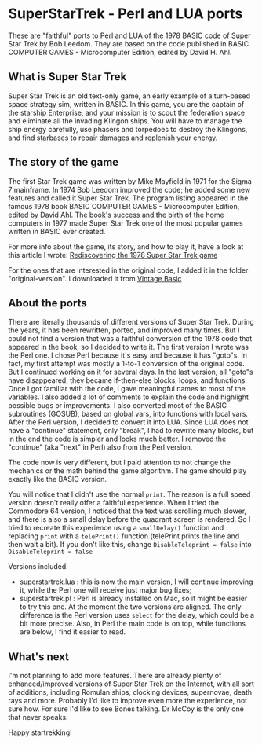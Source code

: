 # SuperStarTrek - Perl and LUA ports
These are "faithful" ports to Perl and LUA of the 1978 BASIC code of Super Star Trek by Bob Leedom. They are based on the code published in BASIC COMPUTER GAMES - Microcomputer Edition, edited by David H. Ahl.

## What is Super Star Trek
Super Star Trek is an old text-only game, an early example of a turn-based space strategy sim, written in BASIC.
In this game, you are the captain of the starship Enterprise, and your mission is to scout the federation space and eliminate all the invading Klingon ships.
You will have to manage the ship energy carefully, use phasers and torpedoes to destroy the Klingons, and find starbases to repair damages and replenish your energy.

## The story of the game
The first Star Trek game was written by Mike Mayfield in 1971 for the Sigma 7 mainframe. In 1974 Bob Leedom improved the code; he added some new features and called it Super Star Trek.
The program listing appeared in the famous 1978 book BASIC COMPUTER GAMES - Microcomputer Edition, edited by David Ahl.
The book's success and the birth of the home computers in 1977 made Super Star Trek one of the most popular games written in BASIC ever created.

For more info about the game, its story, and how to play it, have a look at this article I wrote: [Rediscovering the 1978 Super Star Trek game](https://gamesnostalgia.com/story/182/rediscovering-the-1978-text-only-super-star-trek-game)

For the ones that are interested in the original code, I added it in the folder "original-version". I downloaded it from [Vintage Basic](http://vintage-basic.net/games.html)


## About the ports
There are literally thousands of different versions of Super Star Trek. During the years, it has been rewritten, ported, and improved many times. But I could not find a version that was a faithful conversion of the 1978 code that appeared in the book, so I decided to write it.
The first version I wrote was the Perl one. I chose Perl because it's easy and because it has "goto"s. In fact, my first attempt was mostly a 1-to-1 conversion of the original code.
But I continued working on it for several days. In the last version, all "goto"s have disappeared, they became if-then-else blocks, loops, and functions. Once I got familiar with the code, I gave meaningful names to most of the variables. I also added a lot of comments to explain the code and highlight possible bugs or improvements.
I also converted most of the BASIC subroutines (GOSUB), based on global vars, into functions with local vars.
After the Perl version, I decided to convert it into LUA. Since LUA does not have a "continue" statement, only "break", I had to rewrite many blocks, but in the end the code is simpler and looks much better. I removed the "continue" (aka "next" in Perl) also from the Perl version.

The code now is very different, but I paid attention to not change the mechanics or the math behind the game algorithm. The game should play exactly like the BASIC version.

You will notice that I didn't use the normal `print`. The reason is a full speed version doesn't really offer a faithful experience. When I tried the Commodore 64 version, I noticed that the text was scrolling much slower, and there is also a small delay before the quadrant screen is rendered. So I tried to recreate this experience using a `smallDelay()` function and replacing `print` with a `telePrint()` function (telePrint prints the line and then wait a bit). If you don't like this, change `DisableTeleprint = false` into `DisableTeleprint = false`

Versions included:

- superstartrek.lua : this is now the main version, I will continue improving it, while the Perl one will receive just major bug fixes;
- superstartrek.pl : Perl is already installed on Mac, so it might be easier to try this one. At the moment the two versions are aligned. The only difference is the Perl version uses `select` for the delay, which could be a bit more precise. Also, in Perl the main code is on top, while functions are below, I find it easier to read.

## What's next
I'm not planning to add more features. There are already plenty of enhanced/improved versions of Super Star Trek on the Internet, with all sort of additions, including Romulan ships, clocking devices, supernovae, death rays and more. Probably I'd like to improve even more the experience, not sure how. For sure I'd like to see Bones talking. Dr McCoy is the only one that never speaks.


Happy startrekking!


